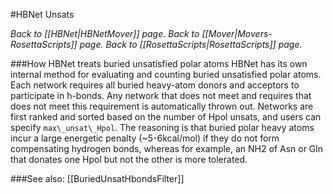 #HBNet Unsats

*Back to [[HBNet|HBNetMover]] page.  Back to [[Mover|Movers-RosettaScripts]] page.  Back to [[RosettaScripts|RosettaScripts]] page.*<br>

###How HBNet treats buried unsatisfied polar atoms
HBNet has its own internal method for evaluating and counting buried unsatisfied polar atoms.  Each network requires all buried heavy-atom donors and acceptors to participate in h-bonds.  Any network that does not meet and requires that does not meet this requirement is automatically thrown out.  Networks are first ranked and sorted based on the number of Hpol unsats, and users can specify ```max\_unsat\_Hpol```.  The reasoning is that buried polar heavy atoms incur a large energetic penalty (~5-6kcal/mol) if they do not form compensating hydrogen bonds, whereas for example, an NH2 of Asn or Gln that donates one Hpol but not the other is more tolerated.

###See also:
[[BuriedUnsatHbondsFilter]]